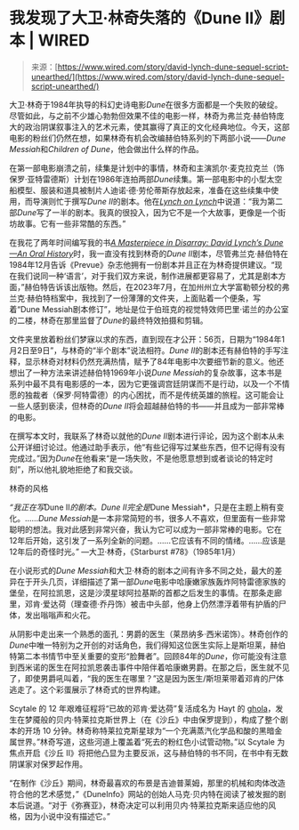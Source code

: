 <!--yml

类别：未分类

日期：2024年05月27日 14:45:17

-->

# 我发现了大卫·林奇失落的《Dune II》剧本 | WIRED

> 来源：[https://www.wired.com/story/david-lynch-dune-sequel-script-unearthed/](https://www.wired.com/story/david-lynch-dune-sequel-script-unearthed/)

大卫·林奇于1984年执导的科幻史诗电影*Dune*在很多方面都是一个失败的破绽。尽管如此，与之前不少雄心勃勃但效果不佳的电影一样，林奇为弗兰克·赫伯特庞大的政治阴谋叙事注入的艺术元素，使其赢得了真正的文化经典地位。今天，这部电影的粉丝们仍然在想，如果林奇有机会改编赫伯特系列的下两部小说——*Dune Messiah*和*Children of Dune*，他会做出什么样的作品。

在第一部电影崩溃之前，续集是计划中的事情，林奇和主演凯尔·麦克拉克兰（饰保罗·亚特雷德斯）计划在1986年连拍两部*Dune*续集。第一部电影中的小型太空船模型、服装和道具被制片人迪诺·德·劳伦蒂斯存放起来，准备在这些续集中使用，而导演则忙于撰写*Dune II*的剧本。他在[*Lynch on Lynch*](https://www.goodreads.com/book/show/80195.Lynch_on_Lynch)中说道：“我为第二部*Dune*写了一半的剧本。我真的很投入，因为它不是一个大故事，更像是一个街坊故事。它有一些非常酷的东西。”

在我花了两年时间编写我的书[*A Masterpiece in Disarray: David Lynch’s Dune—An Oral History*](https://www.wired.com/story/masterpiece-in-disarray-david-lynchs-dune-an-oral-history-excerpt/)时，我一直没有找到林奇的*Dune II*剧本，尽管弗兰克·赫伯特在1984年12月告诉《Prevue》杂志他拥有一份剧本并且正在为林奇提供建议。“现在我们说同一种‘语言’，对于我们双方来说，制作进展都更容易了，尤其是剧本方面，”赫伯特告诉该出版物。然后，在2023年7月，在加州州立大学富勒顿分校的弗兰克·赫伯特档案中，我找到了一份薄薄的文件夹，上面贴着一个便条，写着“Dune Messiah剧本修订”，地址是位于伯班克的视觉特效师巴里·诺兰的办公室的二楼，林奇在那里监督了*Dune*的最终特效拍摄和剪辑。

文件夹里放着粉丝们梦寐以求的东西，直到现在才公开：56页，日期为“1984年1月2日至9日”，与林奇的“半个剧本”说法相符。*Dune II*的剧本还有赫伯特的手写注释，显示林奇对材料仍然充满热情，赋予了84年电影中次要细节新的意义。他还想出了一种方法来讲述赫伯特1969年小说*Dune Messiah*的复杂故事，这本书是系列中最不具有电影感的一本，因为它更强调宫廷阴谋而不是行动，以及一个不情愿的独裁者（保罗·阿特雷德）的内心困扰，而不是传统英雄的旅程。这可能会让一些人感到亵渎，但林奇的*Dune II*将会超越赫伯特的书——并且成为一部非常棒的电影。

在撰写本文时，我联系了林奇以就他的*Dune II*剧本进行评论，因为这个剧本从未公开详细讨论过。他通过助手表示，他“有些记得写过某些东西，但不记得有没有完成过。”因为*Dune*在他看来“是一场失败，不是他愿意想到或者谈论的特定时刻”，所以他礼貌地拒绝了和我交谈。

林奇的风格

*“我正在写*Dune II*的剧本。*Dune II*完全是*Dune Messiah*，只是在主题上稍有变化。……*Dune Messiah*是一本非常简短的书，很多人不喜欢，但里面有一些非常聪明的想法。我对此感到非常兴奋，我认为它可以成为一部非常棒的电影。它在12年后开始，这引发了一系列全新的问题。……它应该有不同的情绪。……应该是12年后的奇怪时光。” —大卫·林奇，《Starburst #78》（1985年1月）

在小说形式的*Dune Messiah*和大卫·林奇的剧本之间有许多不同之处，最大的差异在于开头几页，详细描述了第一部*Dune*电影中哈康嫩家族轰炸阿特雷德家族的堡垒，在阿拉凯恩，这是沙漠星球阿拉基斯的首都之后发生的事情。在那条走廊里，邓肯·爱达荷（理查德·乔丹饰）被击中头部，他身上仍然漂浮着带有护盾的尸体，发出嗡嗡声和火花。

从阴影中走出来一个熟悉的面孔：男爵的医生（莱昂纳多·西米诺饰）。林奇创作的*Dune*中唯一特别为之开创的对话角色，我们得知这位医生实际上是斯坦莱，赫伯特第二本书情节中至关重要的变形“脸舞者”。回顾84年的*Dune*，你可能没有注意到西米诺的医生在阿拉凯恩袭击事件中陪伴着哈康嫩男爵。在那之后，医生就不见了，即使男爵吼叫着，“我的医生在哪里？”这是因为医生/斯坦莱带着邓肯的尸体逃走了。这个彩蛋展示了林奇式的世界构建。

Scytale 的 12 年艰难征程将“已故的邓肯·爱达荷”复活成名为 Hayt 的 [ghola](https://dune.fandom.com/wiki/Ghola)，发生在梦魇般的贝内·特莱拉克斯世界上（在《沙丘》中由保罗提到），构成了整个剧本的开场 10 分钟。林奇称特莱拉克斯星球为“一个充满蒸汽化学品和酸的黑暗金属世界。”林奇写道，这些河道上覆盖着“死去的粉红色小试管动物。”以 Scytale 为焦点开启《沙丘 II》将把他凸显为主要反派，这与赫伯特的书不同，在书中有无数阴谋家对保罗起作用。

“在制作《沙丘》期间，林奇最喜欢的布景是吉迪普莱姆，那里的机械和肉体改造符合他的艺术感觉，”《DuneInfo》网站的创始人马克·贝内特在阅读了被发掘的剧本后说道。“对于《弥赛亚》，林奇决定可以利用贝内·特莱拉克斯来适应他的风格，因为小说中没有描述它。”
